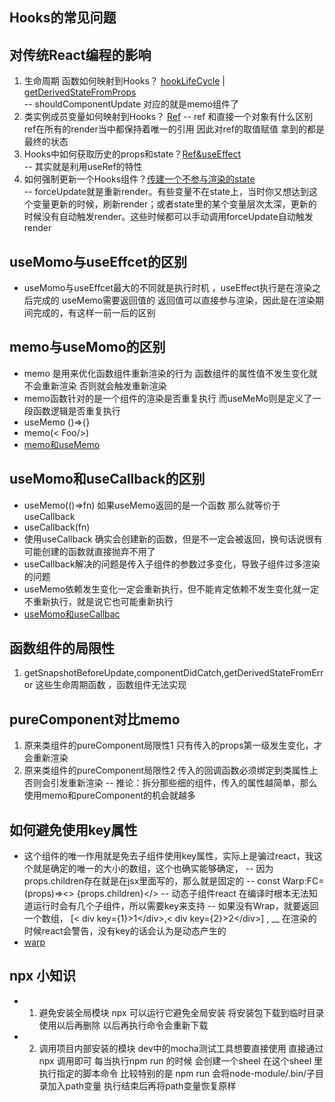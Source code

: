  ## Hooks的常见问题
 ##    对传统React编程的影响
1. 生命周期 函数如何映射到Hooks？  [hookLifeCycle](src/components/hookLifeCycle.tsx)  |  [getDerivedStateFromProps](src/components/getDerivedStateFromProps.tsx)   
-- shouldComponentUpdate 对应的就是memo组件了
2. 类实例成员变量如何映射到Hooks？ [Ref](src/omponents/LikeButton.tsx) 
-- ref 和直接一个对象有什么区别 ref在所有的render当中都保持着唯一的引用 因此对ref的取值赋值 拿到的都是最终的状态 
3. Hooks中如何获取历史的props和state？[Ref&useEffect](src/components/Counter.tsx)  
-- 其实就是利用useRef的特性
4. 如何强制更新一个Hooks组件？[传建一个不参与渲染的state](src/components/Counter)  
-- forceUpdate就是重新render。有些变量不在state上，当时你又想达到这个变量更新的时候，刷新render；或者state里的某个变量层次太深，更新的时候没有自动触发render。这些时候都可以手动调用forceUpdate自动触发render


## useMomo与useEffcet的区别
* useMomo与useEffcet最大的不同就是执行时机 ，useEffect执行是在渲染之后完成的 useMemo需要返回值的 返回值可以直接参与渲染，因此是在渲染期间完成的，有这样一前一后的区别   
  
## memo与useMomo的区别  
* memo 是用来优化函数组件重新渲染的行为 函数组件的属性值不发生变化就不会重新渲染 否则就会触发重新渲染
* memo函数针对的是一个组件的渲染是否重复执行 而useMeMo则是定义了一段函数逻辑是否重复执行
* useMemo  ()=>{} 
* memo(< Foo/>) 
* [memo和useMemo](src/components/memo.tsx) 
  
## useMomo和useCallback的区别  
* useMemo(()=>fn) 如果useMemo返回的是一个函数 那么就等价于useCallback
* useCallback(fn)
* 使用useCallback 确实会创建新的函数，但是不一定会被返回，换句话说很有可能创建的函数就直接抛弃不用了
* useCallback解决的问题是传入子组件的参数过多变化，导致子组件过多渲染的问题
* useMemo依赖发生变化一定会重新执行，但不能肯定依赖不发生变化就一定不重新执行，就是说它也可能重新执行
* [useMomo和useCallbac](src/App.tsx) 

##  函数组件的局限性
 1. getSnapshotBeforeUpdate,componentDidCatch,getDerivedStateFromError 这些生命周期函数 ，函数组件无法实现
## pureComponent对比memo
1. 原来类组件的pureComponent局限性1 只有传入的props第一级发生变化，才会重新渲染
2. 原来类组件的pureComponent局限性2 传入的回调函数必须绑定到类属性上 否则会引发重新渲染
   --  推论：拆分那些细的组件，传入的属性越简单，那么使用memo和pureComponent的机会就越多
## 如何避免使用key属性
* 这个组件的唯一作用就是免去子组件使用key属性，实际上是骗过react，我这个就是确定的唯一的大小的数组，这个也确实能够确定，
-- 因为props.children存在就是在jsx里面写的，那么就是固定的
-- const Warp:FC=(props)=><> {props.children}</>
-- 动态子组件react 在编译时根本无法知道运行时会有几个子组件，所以需要key来支持
-- 如果没有Wrap，就要返回一个数组， [< div key={1}>1<\/div>,< div key={2}>2<\/div>] ,
__ 在渲染的时候react会警告，没有key的话会认为是动态产生的
* [warp](src/components/Warp.tsx) 

## npx 小知识  

* 1. 避免安装全局模块 
   npx 可以运行它避免全局安装 将安装包下载到临时目录 使用以后再删除 以后再执行命令会重新下载 
* 2. 调用项目内部安装的模块  dev中的mocha测试工具想要直接使用 直接通过npx 调用即可
每当执行npm run 的时候 会创建一个sheel 在这个sheel 里执行指定的脚本命令  比较特别的是 npm run 会将node-module/.bin/子目录加入path变量
 执行结束后再将path变量恢复原样